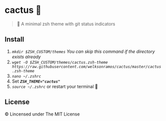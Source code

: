 # cactus 🌵
> 🌵 A minimal zsh theme with git status indicators


## Install

1. *`mkdir $ZSH_CUSTOM/themes` You can skip this command if the directory exists already*
2. *`wget -O $ZSH_CUSTOM/themes/cactus.zsh-theme https://raw.githubusercontent.com/welksonramos/cactus/master/cactus.zsh-theme`*
3. *`nano ~/.zshrc`*
4. Set *__`ZSH_THEME="cactus"`__*
5. *`source ~/.zshrc`* or restart your terminal 🚀

## License
&copy; Lincensed under The MIT License
